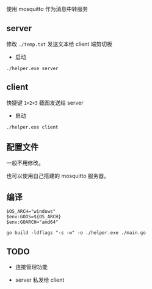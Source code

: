 使用 mosquitto 作为消息中转服务

## server

修改 `./temp.txt` 发送文本给 client 端剪切板

- 启动

```shell
./helper.exe server
```

## client

快捷键 `1+2+3` 截图发送给 server

- 启动

```shell
./helper.exe client
```

## 配置文件

一般不用修改。

也可以使用自己搭建的 mosquitto 服务器。

## 编译

```shell
$OS_ARCH="windows"
$env:GOOS=${OS_ARCH}
$env:GOARCH="amd64"

go build -ldflags "-s -w" -o ./helper.exe ./main.go
```

## TODO

- 连接管理功能

- server 私发给 client